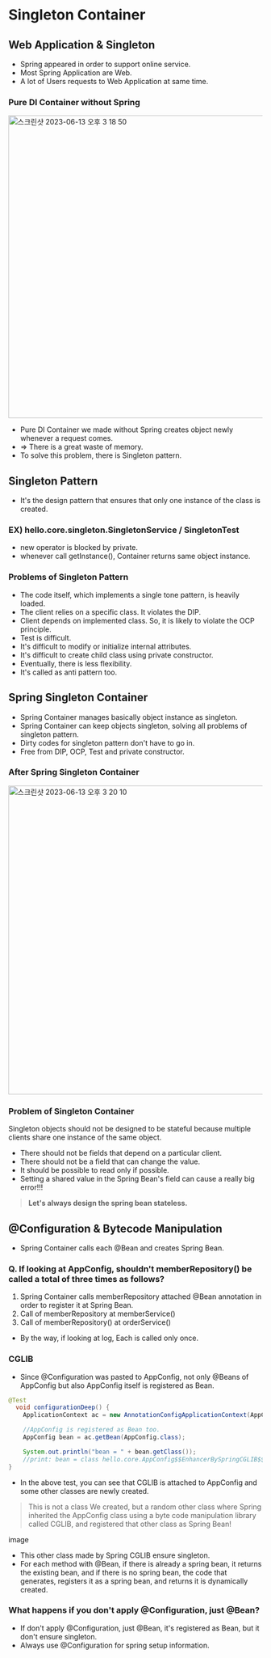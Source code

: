 # Singleton Container

## Web Application & Singleton
- Spring appeared in order to support online service.
- Most Spring Application are Web.
- A lot of Users requests to Web Application at same time.

### Pure DI Container without Spring

<img width="599" alt="스크린샷 2023-06-13 오후 3 18 50" src="https://github.com/gimminjae/Spring-RoadMap/assets/97084128/5e2d6e10-aa98-482a-b8b0-817191634093">

- Pure DI Container we made without Spring creates object newly whenever a request comes.
- => There is a great waste of memory.
- To solve this problem, there is Singleton pattern.

## Singleton Pattern
- It's the design pattern that ensures that only one instance of the class is created.
### EX) hello.core.singleton.SingletonService / SingletonTest
- new operator is blocked by private.
- whenever call getInstance(), Container returns same object instance.

### Problems of Singleton Pattern
- The code itself, which implements a single tone pattern, is heavily loaded.
- The client relies on a specific class. It violates the DIP.
- Client depends on implemented class. So, it is likely to violate the OCP principle.
- Test is difficult.
- It's difficult to modify or initialize internal attributes.
- It's difficult to create child class using private constructor.
- Eventually, there is less flexibility.
- It's called as anti pattern too.

## Spring Singleton Container
- Spring Container manages basically object instance as singleton.
- Spring Container can keep objects singleton, solving all problems of singleton pattern.
- Dirty codes for singleton pattern don't have to go in.
- Free from DIP, OCP, Test and private constructor.

### After Spring Singleton Container
<img width="611" alt="스크린샷 2023-06-13 오후 3 20 10" src="https://github.com/gimminjae/Spring-RoadMap/assets/97084128/e975a246-b275-4841-a501-cb3f4b6800ef">

### Problem of Singleton Container
Singleton objects should not be designed to be stateful because multiple clients share one instance of the same object.
- There should not be fields that depend on a particular client.
- There should not be a field that can change the value.
- It should be possible to read only if possible.
- Setting a shared value in the Spring Bean's field can cause a really big error!!!

> **Let's always design the spring bean stateless.**

## @Configuration & Bytecode Manipulation
- Spring Container calls each @Bean and creates Spring Bean.
### Q. If looking at AppConfig, shouldn't memberRepository() be called a total of three times as follows?
1. Spring Container calls memberRepository attached @Bean annotation in order to register it at Spring Bean.
2. Call of memberRepository at memberService()
3. Call of memberRepository() at orderService()
- By the way, if looking at log, Each is called only once.

### CGLIB
- Since @Configuration was pasted to AppConfig, not only @Beans of AppConfig but also AppConfig itself is registered as Bean.
```java
@Test
  void configurationDeep() {
    ApplicationContext ac = new AnnotationConfigApplicationContext(AppConfig.class);

    //AppConfig is registered as Bean too.
    AppConfig bean = ac.getBean(AppConfig.class);

    System.out.println("bean = " + bean.getClass());
    //print: bean = class hello.core.AppConfig$$EnhancerBySpringCGLIB$$bd479d70
}
```
- In the above test, you can see that CGLIB is attached to AppConfig and some other classes are newly created.
> This is not a class We created, but a random other class where Spring inherited the AppConfig class using a byte code manipulation library called CGLIB, and registered that other class as Spring Bean!

image

- This other class made by Spring CGLIB ensure singleton.
- For each method with @Bean, if there is already a spring bean, it returns the existing bean, and if there is no spring bean, the code that generates, registers it as a spring bean, and returns it is dynamically created.

### What happens if you don't apply @Configuration, just @Bean?
- If don't apply @Configuration, just @Bean, it's registered as Bean, but it don't ensure singleton.
- Always use @Configuration for spring setup information.